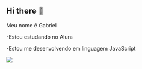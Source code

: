 ## Hi there 👋

Meu nome é Gabriel

-Estou estudando no Alura

-Estou me desenvolvendo em linguagem JavaScript


![](https://tenor.com/pt-BR/view/kaka-united-kaka-kaka-milan-ricardo-kaka-ricardo-kaka-milan-gif-21290113)
